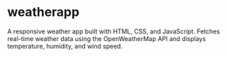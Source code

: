 # weatherapp
A responsive weather app built with HTML, CSS, and JavaScript. Fetches real-time weather data using the OpenWeatherMap API and displays temperature, humidity, and wind speed.
